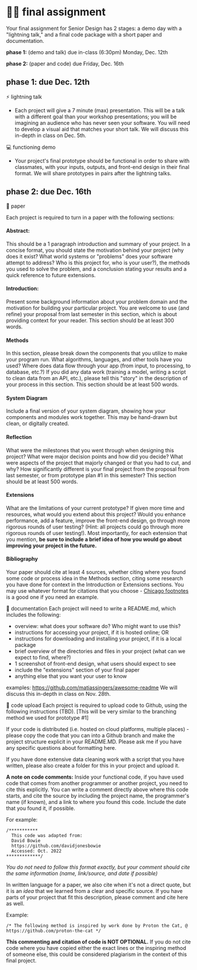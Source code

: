 # 🤖🦎 final assignment

Your final assignment for Senior Design has 2 stages: a demo day with a "lightning talk," and a final code package with a short paper and documentation.

**phase 1:** (demo and talk) due in-class (6:30pm) Monday, Dec. 12th 

**phase 2:** (paper and code) due Friday, Dec. 16th

## phase 1: due Dec. 12th

⚡️ lightning talk 
- Each project will give a 7 minute (max) presentation. This will be a talk with a different goal than your workshop presentations; you will be imagining an audience who has never seen your software. You will need to develop a visual aid that matches your short talk. We will discuss this in-depth in class on Dec. 5th. 

💻 functioning demo
- Your project's final prototype should be functional in order to share with classmates, with your inputs, outputs, and front-end design in their final format. We will share prototypes in pairs after the lightning talks.

## phase 2: due Dec. 16th

📄 paper

Each project is required to turn in a paper with the following sections:
#### Abstract: 
This should be a 1 paragraph introduction and summary of your project. In a concise format, you should state the motivation behind your project (why does it exist? What world systems or "problems" does your software attempt to address? Who is this project for, who is your user?), the methods you used to solve the problem, and a conclusion stating your results and a quick reference to future extensions. 
#### Introduction:
Present some background information about your problem domain and the motivation for building your particular project. You are welcome to use (and refine) your proposal from last semester in this section, which is about providing context for your reader. This section should be at least 300 words. 
#### Methods
In this section, please break down the components that you utilize to make your program run. What algorithms, languages, and other tools have you used? Where does data flow through your app (from input, to processing, to database, etc.?) If you did any data work (training a model, writing a script to clean data from an API, etc.), please tell this "story" in the description of your process in this section. This section should be at least 500 words. 
#### System Diagram
Include a final version of your system diagram, showing how your components and modules work together. This may be hand-drawn but clean, or digitally created.
#### Reflection
What were the milestones that you went through when designing this project? What were major decision points and how did you decide? What were aspects of the project that majorly changed or that you had to cut, and why? How significantly different is your final project from the proposal from last semester, or from prototype plan #1 in this semester? This section should be at least 500 words.
#### Extensions
What are the limitations of your current prototype? If given more time and resources, what would you extend about this project? Would you enhance performance, add a feature, improve the front-end design, go through more rigorous rounds of user testing? (Hint: all projects could go through more rigorous rounds of user testing!). Most importantly, for each extension that you mention, **be sure to include a brief idea of how you would go about improving your project in the future.** 
#### Bibliography 
Your paper should cite at least 4 sources, whether citing where you found some code or process idea in the Methods section, citing some research you have done for context in the Introduction or Extensions sections. You may use whatever format for citations that you choose - [Chicago footnotes](https://www.scribbr.com/chicago-style/footnotes/) is a good one if you need an example.

📜 documentation
Each project will need to write a README.md, which includes the following:
- overview: what does your software do? Who might want to use this?
- instructions for accessing your project, if it is hosted online; OR
- instructions for downloading and installing your project, if it is a local package
- brief overview of the directories and files in your project (what can we expect to find, where?)
- 1 screenshot of front-end design, what users should expect to see
- include the "extensions" section of your final paper
- anything else that you want your user to know
    
examples: https://github.com/matiassingers/awesome-readme 
We will discuss this in-depth in class on Nov. 28th.


📀 code upload
Each project is required to upload code to Github, using the following instructions (TBD). [This will be very similar to the branching method we used for prototype #1] 

If your code is distributed (i.e. hosted on cloud platforms, multiple places) - please copy the code that you can into a Github branch and make the project structure explicit in your README.MD. Please ask me if you have any specific questions about formatting here.

If you have done extensive data cleaning work with a script that you have written, please also create a folder for this in your project and upload it. 

**A note on code comments:**
Inside your functional code, if you have used code that comes from another programmer or another project, you need to cite this explicitly. You can write a comment directly above where this code starts, and cite the source by including the project name, the programmer's name (if known), and a link to where you found this code. Include the date that you found it, if possible.

For example: 

```
/***********
  This code was adapted from:
  David Bowie
  https://github.com/davidjonesbowie
  Accessed: Oct. 2022
*************/
```
*You do not need to follow this format exactly, but your comment should cite the same information (name, link/source, and date if possible)*

In written language for a paper, we also cite when it's not a direct quote, but it is an *idea* that we learned from a clear and specific source. If you have parts of your project that fit this description, please comment and cite here as well. 

Example:

```
/* The following method is inspired by work done by Proton the Cat, @ https://github.com/proton-the-cat */
```

**This commenting and citation of code is NOT OPTIONAL.** If you do not cite code where you have copied either the exact lines or the inspiring method of someone else, this could be considered plagiarism in the context of this final project.
